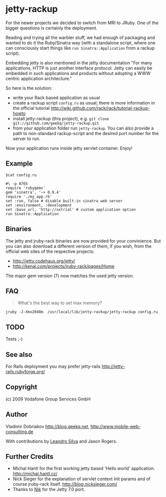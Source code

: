 jetty-rackup
============

For the newer projects we decided to switch from MRI to JRuby.  One of
the bigger questions is certainly the deployment.

Reading and trying all the warbler stuff, we had enough of packaging and
wanted to do it the Ruby/Sinatra way (with a standalone script, where
one can consciously start things like `run Sinatra::Application` from a
rackup script).

Embedding jetty is also mentioned in the jetty documentation "For many
applications, HTTP is just another interface protocol.  Jetty can easily
be embedded in such applications and products without adopting a WWW
centric application architecture."

So here is the solution:

* write your Rack based application as usual
* create a rackup script `config.ru` as usual; there is more information in
  the official tutorial
  <http://wiki.github.com/rack/rack/tutorial-rackup-howto>
* install jetty-rackup (this project), e.g. 
  `git clone git://github.com/geekq/jetty-rackup.git`
* from your application folder run `jetty-rackup`. You can also provide
  a path to non-standard rackup-script and the desired port
  number for the server to run.

Now your application runs inside jetty servlet container. Enjoy!


Example
-------
    $cat config.ru

    #\ -p 8765
    require 'rubygems'
    gem 'sinatra', '~> 0.9.4'
    require './my_app.rb'
    set :run, false # disable built-in sinatra web server
    set :environment, :development
    set :base_url, 'http://xxtrial' # custom application option
    run Sinatra::Application


Binaries
--------
The jetty and jruby-rack binaries are now provided for your convinience.
But you can also download a different version of them, if you wish, from
the official web sites of the respective projects:

* <http://jetty.codehaus.org/jetty/>
* <http://kenai.com/projects/jruby-rack/pages/Home>

The major gem version (7) now matches the used jetty version.

FAQ
---

> What's the best way to set max memory?

    jruby -J-Xmx2048m  /usr/local/lib/jetty-rackup/jetty-rackup config.ru

TODO
----

Tests ;-)

See also
--------
For Rails deployment you may prefer jetty-rails 
<http://jetty-rails.rubyforge.org/>


Copyright
---------
(c) 2009 Vodafone Group Services GmbH


Author
------
Vladimir Dobriakov
<http://blog.geekq.net>, <http://www.mobile-web-consulting.de>

With contributions by [Leandro Silva](http://leandrosilva.com.br/) and
Jason Rogers.

Further Credits
---------------
* Michal Hantl for the first working jetty based 'Hello world'
  application. <http://michal.hantl.cz/>
* Nick Sieger for the explanation of servlet context init params and of 
  course jruby-rack itself. <http://blog.nicksieger.com/>
* Thanks to [Nik](https://github.com/11xor6) for the Jetty 7.0 port.


